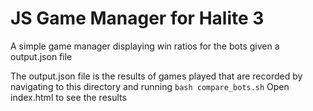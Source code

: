 # JS Game Manager for Halite 3

A simple game manager displaying win ratios for the bots given a output.json file

The output.json file is the results of games played that are recorded by navigating to this directory and running 
``` bash compare_bots.sh ```
Open index.html to see the results

